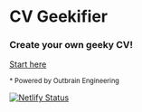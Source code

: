 # CV Geekifier

### Create your own geeky CV!

[Start here](https://cv-geekifier.netlify.com)

<sup>* Powered by Outbrain Engineering</sup>

[![Netlify Status](https://api.netlify.com/api/v1/badges/42d11d78-db08-4629-86b3-02d87482813c/deploy-status)](https://app.netlify.com/sites/romantic-ardinghelli-e7f0cc/deploys)
